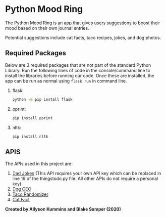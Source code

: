 # Python Mood Ring
The Python Mood Ring is an app that gives users suggestions to boost their mood based on their own journal entries. 

Potential suggestions include cat facts, taco recipes, jokes, and dog photos. 


## Required Packages
Below are 3 required packages that are not part of the standard Python Library. Run the following lines of code in the console/command line to install the libraries before running our code. Once these are installed, the app can be run as normal using `flask run` in command line. 
1. flask:
   ```bash 
   python -m pip install flask 
1. pprint:

   ```bash 
   pip install pprint 
1. nltk:

   ```bash 
   pip install nltk
## APIS 
The APIs used in this project are:
1. [Dad Jokes](https://rapidapi.com/KegenGuyll/api/dad-jokes)
    (This API requires your own API key which can be replaced in line 19 of the thingstodo.py file. All other APIs do not require a personal key)
1. [Dog CEO](https://dog.ceo/dog-api/)
1. [Taco Randomizer](https://github.com/evz/tacofancy-api)
1. [Cat Fact](https://alexwohlbruck.github.io/cat-facts/docs/)



__Created by Allyson Kummins and Blake Samper (2020)__